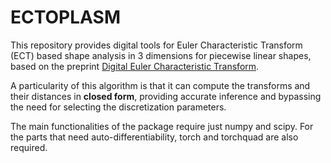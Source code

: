 # ECTOPLASM

This repository provides digital tools for Euler Characteristic Transform (ECT) based shape analysis in 3 dimensions for piecewise linear shapes, based on the preprint [Digital Euler Characteristic Transform](https://arxiv.org/abs/2411.08522).

A particularity of this algorithm is that it can compute the transforms and their distances in **closed form**, providing accurate inference and bypassing the need for selecting the discretization parameters.

The main functionalities of the package require just numpy and scipy. For the parts that need auto-differentiability, torch and torchquad are also required. 
